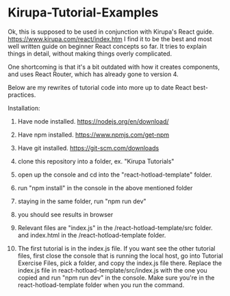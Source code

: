 # Kirupa-Tutorial-Examples

Ok, this is supposed to be used in conjunction with Kirupa's React guide.
https://www.kirupa.com/react/index.htm
I find it to be the best and most well written guide on beginner React concepts so far.
It tries to explain things in detail, without making things overly complicated.

One shortcoming is that it's a bit outdated with how it creates components, and uses React Router, which has already gone to version 4.

Below are my rewrites of tutorial code into more up to date React best-practices.

Installation:
1. Have node installed. https://nodejs.org/en/download/
2. Have npm installed. https://www.npmjs.com/get-npm
3. Have git installed. https://git-scm.com/downloads

4. clone this repository into a folder, ex. "Kirupa Tutorials"
5. open up the console and cd into the "react-hotload-template" folder.
6. run "npm install" in the console in the above mentioned folder
7. staying in the same folder, run "npm run dev"
8. you should see results in browser


9. Relevant files are "index.js" in the /react-hotload-template/src folder. and index.html in the /react-hotload-template folder.
10. The first tutorial is in the index.js file. If you want see the other tutorial files, first close the console that is running the local host, go into Tutorial Exercise Files, pick a folder, and copy the index.js file there. Replace the index.js file in react-hotload-template/src/index.js with the one you copied and run "npm run dev" in the console. Make sure you're in the react-hotload-template folder when you run the command.